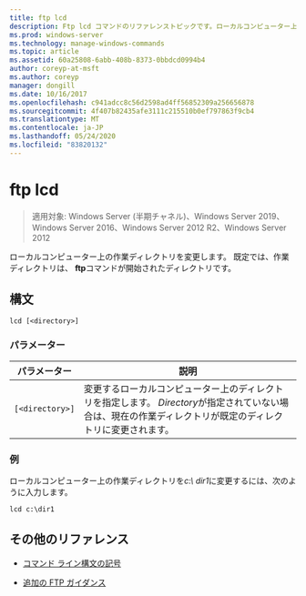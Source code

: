 ```yaml
---
title: ftp lcd
description: Ftp lcd コマンドのリファレンストピックです。ローカルコンピューター上の作業ディレクトリが変更されます。
ms.prod: windows-server
ms.technology: manage-windows-commands
ms.topic: article
ms.assetid: 60a25808-6abb-408b-8373-0bbdcd0994b4
author: coreyp-at-msft
ms.author: coreyp
manager: dongill
ms.date: 10/16/2017
ms.openlocfilehash: c941adcc8c56d2598ad4ff56852309a256656878
ms.sourcegitcommit: 4f407b82435afe3111c215510b0ef797863f9cb4
ms.translationtype: MT
ms.contentlocale: ja-JP
ms.lasthandoff: 05/24/2020
ms.locfileid: "83820132"
---
```

# <a name="ftp-lcd"></a>ftp lcd

> 適用対象: Windows Server (半期チャネル)、Windows Server 2019、Windows Server 2016、Windows Server 2012 R2、Windows Server 2012

ローカルコンピューター上の作業ディレクトリを変更します。 既定では、作業ディレクトリは、 **ftp**コマンドが開始されたディレクトリです。

## <a name="syntax"></a>構文

```
lcd [<directory>]
```

### <a name="parameters"></a>パラメーター

| パラメーター | 説明 |
| --------- | ----------- |
| `[<directory>]` | 変更するローカルコンピューター上のディレクトリを指定します。 *Directory*が指定されていない場合は、現在の作業ディレクトリが既定のディレクトリに変更されます。 |

### <a name="examples"></a>例

ローカルコンピューター上の作業ディレクトリを*c:\ dir1*に変更するには、次のように入力します。

```
lcd c:\dir1
```

## <a name="additional-references"></a>その他のリファレンス

- [コマンド ライン構文の記号](command-line-syntax-key.md)

- [追加の FTP ガイダンス](https://docs.microsoft.com/previous-versions/orphan-topics/ws.10/cc756013(v=ws.10))

